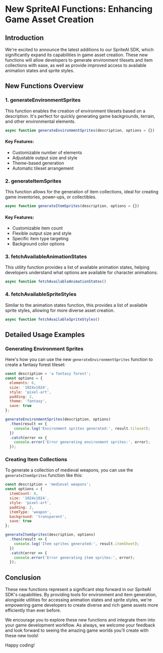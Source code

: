 # New SpriteAI Functions: Enhancing Game Asset Creation

## Introduction

We're excited to announce the latest additions to our SpriteAI SDK, which significantly expand its capabilities in game asset creation. These new functions will allow developers to generate environment tilesets and item collections with ease, as well as provide improved access to available animation states and sprite styles.

## New Functions Overview

### 1. generateEnvironmentSprites

This function enables the creation of environment tilesets based on a description. It's perfect for quickly generating game backgrounds, terrain, and other environmental elements.

```javascript
async function generateEnvironmentSprites(description, options = {})
```

#### Key Features:
- Customizable number of elements
- Adjustable output size and style
- Theme-based generation
- Automatic tileset arrangement

### 2. generateItemSprites

This function allows for the generation of item collections, ideal for creating game inventories, power-ups, or collectibles.

```javascript
async function generateItemSprites(description, options = {})
```

#### Key Features:
- Customizable item count
- Flexible output size and style
- Specific item type targeting
- Background color options

### 3. fetchAvailableAnimationStates

This utility function provides a list of available animation states, helping developers understand what options are available for character animations.

```javascript
async function fetchAvailableAnimationStates()
```

### 4. fetchAvailableSpriteStyles

Similar to the animation states function, this provides a list of available sprite styles, allowing for more diverse asset creation.

```javascript
async function fetchAvailableSpriteStyles()
```

## Detailed Usage Examples

### Generating Environment Sprites

Here's how you can use the new `generateEnvironmentSprites` function to create a fantasy forest tileset:

```javascript
const description = 'a fantasy forest';
const options = {
  elements: 6,
  size: '1024x1024',
  style: 'pixel-art',
  padding: 2,
  theme: 'fantasy',
  save: true
};

generateEnvironmentSprites(description, options)
  .then(result => {
    console.log('Environment sprites generated:', result.tileset);
  })
  .catch(error => {
    console.error('Error generating environment sprites:', error);
  });
```

### Creating Item Collections

To generate a collection of medieval weapons, you can use the `generateItemSprites` function like this:

```javascript
const description = 'medieval weapons';
const options = {
  itemCount: 8,
  size: '1024x1024',
  style: 'pixel-art',
  padding: 2,
  itemType: 'weapon',
  background: 'transparent',
  save: true
};

generateItemSprites(description, options)
  .then(result => {
    console.log('Item sprites generated:', result.itemSheet);
  })
  .catch(error => {
    console.error('Error generating item sprites:', error);
  });
```

## Conclusion

These new functions represent a significant step forward in our SpriteAI SDK's capabilities. By providing tools for environment and item generation, alongside utilities for accessing animation states and sprite styles, we're empowering game developers to create diverse and rich game assets more efficiently than ever before.

We encourage you to explore these new functions and integrate them into your game development workflow. As always, we welcome your feedback and look forward to seeing the amazing game worlds you'll create with these new tools!

Happy coding!